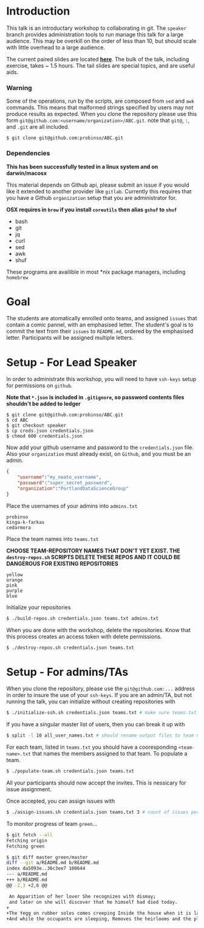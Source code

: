 # Introduction

This talk is an introductary workshop to collaborating in git. The `speaker` branch provides administration tools to run manage this talk for a large audience. This may be overkill on the order of less than 10, but should scale with little overhead to a large audience.

The current paired slides are located **[here](https://github.com/probinso/introduction-git)**. The bulk of the talk, including exercise, takes ~ 1.5 hours. The tail slides are special topics, and are useful aids.

### Warning

Some of the operations, run by the scripts, are composed from `sed` and `awk` commands. This means that malformed strings specified by users may not produce results as expected. When you clone the repository please use this form `git@github.com:<username/organization>/ABC.git`. note that `git@`, `:`, and `.git` are all included.

```
$ git clone git@github.com:probinso/ABC.git
```

### Dependencies

**This has been successfully tested in a linux system and on darwin/macosx**

This material depends on Github api, please submit an issue if you would like it extended to another provider like `gitlab`. Currently this requires that you have a Github `organization` setup that you are administrator for.

**OSX requires in `brew` if you install `coreutils` then alias `gshuf` to `shuf`**

- bash
- git
- jq
- curl
- sed
- awk
- shuf

These programs are availible in most *nix package managers, including `homebrew`


# Goal

The students are atomatically enrolled onto teams, and assigned `issues` that contain a comic pannel, with an emphasised letter. The student's goal is to commit the text from their `issues` to `README.md`, ordered by the emphasised letter. Participants will be assigned multiple letters.

# Setup - For Lead Speaker

In order to administrate this workshop, you will need to have `ssh-keys` setup for permissions on `github`.

**Note that `*.json` is included in `.gitignore`, so password contents files shouldn't be added to ledger**

```
$ git clone git@github.com:probinso/ABC.git
$ cd ABC
$ git checkout speaker
$ cp creds.json credentials.json
$ chmod 600 credentials.json
```

Now add your github username and password to the `credentials.json` file. Also your `organization` must already exist, on `Github`, and you must be an admin.

```json
{
    "username":"my_neato_username",
    "password":"super_secret_password",
    "organization":"PortlandDataScienceGroup"
}
```

Place the usernames of your admins into `admins.txt`

```text
probinso
kinga-k-farkas
cedarmora
```

Place the team names into `teams.txt`

**CHOOSE TEAM-REPOSITORY NAMES THAT DON'T YET EXIST. THE `destroy-repos.sh` SCRIPTS DELETE THESE REPOS AND IT COULD BE DANGEROUS FOR EXISTING REPOSITORIES**

```text
yellow
orange
pink
purple
blue
```

Initialize your repositories

```bash
$ ./build-repos.sh credentials.json teams.txt admins.txt
```

When you are done with the workshop, delete the repositories.
Know that this process creates an access token with delete permissions.

```bash
$ ./destroy-repos.sh credentials.json teams.txt
```

# Setup - For admins/TAs

When you clone the repository, please use the `git@github.com:...` address in order to insure the use of your `ssh-keys`. If you are an admin/TA, but not running the talk, you can initialize without creating repositories with

```bash
$ ./initialize-ssh.sh credentials.json teams.txt # make sure teams.txt is the same as lead speaker
```

If you have a singular master list of users, then you can break it up with

```bash
$ split -l 10 all_user_names.txt # should rename output files to team names
```

For each team, listed in `teams.txt` you should have a cooresponding `<team-name>.txt` that names the members assigned to that team.
To populate a team.

```bash
$ ./populate-team.sh credentials.json teams.txt
```

All your participants should now accept the invites. This is nessicary for issue assignment.

Once accepted, you can assign issues with

```bash
$ ./assign-issues.sh credentials.json teams.txt 3 # count of issues per person
```

To monitor progress of team `green`...

```bash
$ git fetch --all
Fetching origin
Fetching green

$ git diff master green/master
diff --git a/README.md b/README.md
index da5093e..36c3ee7 100644
--- a/README.md
+++ b/README.md
@@ -2,3 +2,6 @@

 An Apparition of her lover She recognizes with dismay;
 and later on she will discover that he himself had died today.
+
+The Yegg on rubber soles comes creeping Inside the house when it is late,
+And while the occupants are sleeping, Removes the heirlooms and the plate.
```
